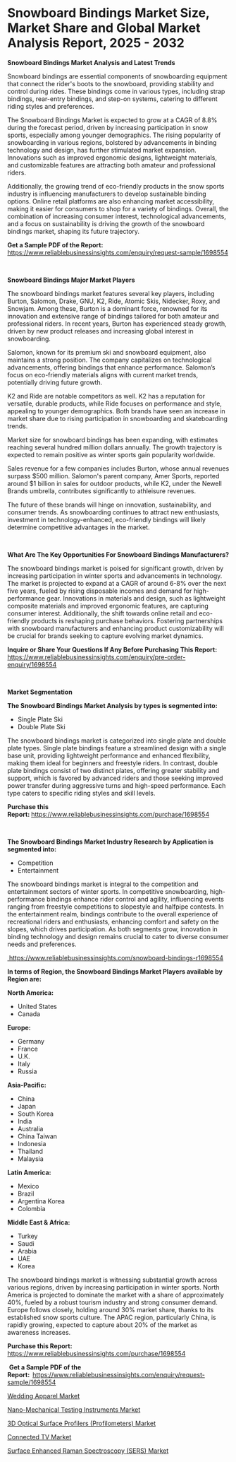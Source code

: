 <p><h1>Snowboard Bindings Market Size, Market Share and Global Market Analysis Report, 2025 - 2032</h1></p><p><strong>Snowboard Bindings Market Analysis and Latest Trends</strong></p>
<p><p>Snowboard bindings are essential components of snowboarding equipment that connect the rider's boots to the snowboard, providing stability and control during rides. These bindings come in various types, including strap bindings, rear-entry bindings, and step-on systems, catering to different riding styles and preferences.</p><p>The Snowboard Bindings Market is expected to grow at a CAGR of 8.8% during the forecast period, driven by increasing participation in snow sports, especially among younger demographics. The rising popularity of snowboarding in various regions, bolstered by advancements in binding technology and design, has further stimulated market expansion. Innovations such as improved ergonomic designs, lightweight materials, and customizable features are attracting both amateur and professional riders.</p><p>Additionally, the growing trend of eco-friendly products in the snow sports industry is influencing manufacturers to develop sustainable binding options. Online retail platforms are also enhancing market accessibility, making it easier for consumers to shop for a variety of bindings. Overall, the combination of increasing consumer interest, technological advancements, and a focus on sustainability is driving the growth of the snowboard bindings market, shaping its future trajectory.</p></p>
<p><strong>Get a Sample PDF of the Report:&nbsp;</strong> <a href="https://www.reliablebusinessinsights.com/enquiry/request-sample/1698554?utm_campaign=2310&utm_medium=2&utm_source=Github&utm_content=ia&utm_term=05042025&utm_id=snowboard-bindings">https://www.reliablebusinessinsights.com/enquiry/request-sample/1698554</a></p>
<p>&nbsp;</p>
<p><strong>Snowboard Bindings Major Market Players</strong></p>
<p><p>The snowboard bindings market features several key players, including Burton, Salomon, Drake, GNU, K2, Ride, Atomic Skis, Nidecker, Roxy, and Snowjam. Among these, Burton is a dominant force, renowned for its innovation and extensive range of bindings tailored for both amateur and professional riders. In recent years, Burton has experienced steady growth, driven by new product releases and increasing global interest in snowboarding.</p><p>Salomon, known for its premium ski and snowboard equipment, also maintains a strong position. The company capitalizes on technological advancements, offering bindings that enhance performance. Salomon’s focus on eco-friendly materials aligns with current market trends, potentially driving future growth.</p><p>K2 and Ride are notable competitors as well. K2 has a reputation for versatile, durable products, while Ride focuses on performance and style, appealing to younger demographics. Both brands have seen an increase in market share due to rising participation in snowboarding and skateboarding trends.</p><p>Market size for snowboard bindings has been expanding, with estimates reaching several hundred million dollars annually. The growth trajectory is expected to remain positive as winter sports gain popularity worldwide. </p><p>Sales revenue for a few companies includes Burton, whose annual revenues surpass $500 million. Salomon's parent company, Amer Sports, reported around $1 billion in sales for outdoor products, while K2, under the Newell Brands umbrella, contributes significantly to athleisure revenues.</p><p>The future of these brands will hinge on innovation, sustainability, and consumer trends. As snowboarding continues to attract new enthusiasts, investment in technology-enhanced, eco-friendly bindings will likely determine competitive advantages in the market.</p></p>
<p>&nbsp;</p>
<p><strong>What Are The Key Opportunities For Snowboard Bindings Manufacturers?</strong></p>
<p><p>The snowboard bindings market is poised for significant growth, driven by increasing participation in winter sports and advancements in technology. The market is projected to expand at a CAGR of around 6-8% over the next five years, fueled by rising disposable incomes and demand for high-performance gear. Innovations in materials and design, such as lightweight composite materials and improved ergonomic features, are capturing consumer interest. Additionally, the shift towards online retail and eco-friendly products is reshaping purchase behaviors. Fostering partnerships with snowboard manufacturers and enhancing product customizability will be crucial for brands seeking to capture evolving market dynamics.</p></p>
<p><strong>Inquire or Share Your Questions If Any Before Purchasing This Report:</strong> <a href="https://www.reliablebusinessinsights.com/enquiry/pre-order-enquiry/1698554?utm_campaign=2310&utm_medium=2&utm_source=Github&utm_content=ia&utm_term=05042025&utm_id=snowboard-bindings">https://www.reliablebusinessinsights.com/enquiry/pre-order-enquiry/1698554</a></p>
<p>&nbsp;</p>
<p><strong>Market Segmentation</strong></p>
<p><strong>The Snowboard Bindings Market Analysis by types is segmented into:</strong></p>
<p><ul><li>Single Plate Ski</li><li>Double Plate Ski</li></ul></p>
<p><p>The snowboard bindings market is categorized into single plate and double plate types. Single plate bindings feature a streamlined design with a single base unit, providing lightweight performance and enhanced flexibility, making them ideal for beginners and freestyle riders. In contrast, double plate bindings consist of two distinct plates, offering greater stability and support, which is favored by advanced riders and those seeking improved power transfer during aggressive turns and high-speed performance. Each type caters to specific riding styles and skill levels.</p></p>
<p><strong>Purchase this Report:&nbsp;</strong><a href="https://www.reliablebusinessinsights.com/purchase/1698554?utm_campaign=2310&utm_medium=2&utm_source=Github&utm_content=ia&utm_term=05042025&utm_id=snowboard-bindings">https://www.reliablebusinessinsights.com/purchase/1698554</a></p>
<p>&nbsp;</p>
<p><strong>The Snowboard Bindings Market Industry Research by Application is segmented into:</strong></p>
<p><ul><li>Competition</li><li>Entertainment</li></ul></p>
<p><p>The snowboard bindings market is integral to the competition and entertainment sectors of winter sports. In competitive snowboarding, high-performance bindings enhance rider control and agility, influencing events ranging from freestyle competitions to slopestyle and halfpipe contests. In the entertainment realm, bindings contribute to the overall experience of recreational riders and enthusiasts, enhancing comfort and safety on the slopes, which drives participation. As both segments grow, innovation in binding technology and design remains crucial to cater to diverse consumer needs and preferences.</p></p>
<p><a href="https://www.reliablebusinessinsights.com/snowboard-bindings-r1698554?utm_campaign=2310&utm_medium=2&utm_source=Github&utm_content=ia&utm_term=05042025&utm_id=snowboard-bindings">&nbsp;https://www.reliablebusinessinsights.com/snowboard-bindings-r1698554</a></p>
<p><strong>In terms of Region, the Snowboard Bindings Market Players available by Region are:</strong></p>
<p>
    <p> <strong> North America: </strong>
        <ul>
            <li>United States</li>
            <li>Canada</li>
        </ul>
        </p> 
    <p> <strong> Europe: </strong>
        <ul>
            <li>Germany</li>
            <li>France</li>
            <li>U.K.</li>
            <li>Italy</li>
            <li>Russia</li>
        </ul>
        </p> 
    <p> <strong> Asia-Pacific: </strong>
        <ul>
            <li>China</li>
            <li>Japan</li>
            <li>South Korea</li>
            <li>India</li>
            <li>Australia</li>
            <li>China Taiwan</li>
            <li>Indonesia</li>
            <li>Thailand</li>
            <li>Malaysia</li>
        </ul>
        </p> 
    <p> <strong> Latin America: </strong>
        <ul>
            <li>Mexico</li>
            <li>Brazil</li>
            <li>Argentina Korea</li>
            <li>Colombia</li>
        </ul>
        </p> 
    <p> <strong> Middle East & Africa: </strong>
        <ul>
            <li>Turkey</li>
            <li>Saudi</li>
            <li>Arabia</li>
            <li>UAE</li>
            <li>Korea</li>
        </ul>
    </p>
    </p>
<p><p>The snowboard bindings market is witnessing substantial growth across various regions, driven by increasing participation in winter sports. North America is projected to dominate the market with a share of approximately 40%, fueled by a robust tourism industry and strong consumer demand. Europe follows closely, holding around 30% market share, thanks to its established snow sports culture. The APAC region, particularly China, is rapidly growing, expected to capture about 20% of the market as awareness increases.</p></p>
<p><strong>Purchase this Report: </strong><a href="https://www.reliablebusinessinsights.com/purchase/1698554?utm_campaign=2310&utm_medium=2&utm_source=Github&utm_content=ia&utm_term=05042025&utm_id=snowboard-bindings">https://www.reliablebusinessinsights.com/purchase/1698554</a></p>
<p>&nbsp;<strong>Get a Sample PDF of the Report:&nbsp;&nbsp;</strong><a href="https://www.reliablebusinessinsights.com/enquiry/request-sample/1698554?utm_campaign=2310&utm_medium=2&utm_source=Github&utm_content=ia&utm_term=05042025&utm_id=snowboard-bindings">https://www.reliablebusinessinsights.com/enquiry/request-sample/1698554</a></p>
<p><strong></strong></p>
<p><p><a href="https://github.com/marfosamiko7/Market-Research-Report-List-1/blob/main/wedding-apparel-market.md?utm_campaign=2310&utm_medium=2&utm_source=Github&utm_content=ia&utm_term=05042025&utm_id=snowboard-bindings">Wedding Apparel Market</a></p><p><a href="https://www.linkedin.com/pulse/complete-analysis-nano-mechanical-testing-instruments-markets-metke?utm_campaign=2310&utm_medium=2&utm_source=Github&utm_content=ia&utm_term=05042025&utm_id=snowboard-bindings">Nano-Mechanical Testing Instruments Market</a></p><p><a href="https://www.linkedin.com/pulse/3d-optical-surface-profilers-profilometers-markets-comprehensive-cqvge?utm_campaign=2310&utm_medium=2&utm_source=Github&utm_content=ia&utm_term=05042025&utm_id=snowboard-bindings">3D Optical Surface Profilers (Profilometers) Market</a></p><p><a href="https://github.com/gierlravasty/Market-Research-Report-List-1/blob/main/connected-tv-market.md?utm_campaign=2310&utm_medium=2&utm_source=Github&utm_content=ia&utm_term=05042025&utm_id=snowboard-bindings">Connected TV Market</a></p><p><a href="https://www.linkedin.com/pulse/surface-enhanced-raman-spectroscopy-sers-market-expected-see-nelje?utm_campaign=2310&utm_medium=2&utm_source=Github&utm_content=ia&utm_term=05042025&utm_id=snowboard-bindings">Surface Enhanced Raman Spectroscopy (SERS) Market</a></p></p>